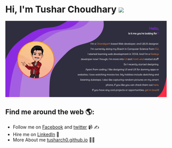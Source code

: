 # Hi, I'm Tushar Choudhary <img src="https://user-images.githubusercontent.com/5679180/79618120-0daffb80-80be-11ea-819e-d2b0fa904d07.gif" width="27px">

<img src="https://github.com/tusharch0/tusharch0/blob/master/intro.jpg" alt="Tushar Choudhary">

## Find me around the web 🌎:
- Follow me on <a href="https://www.facebook.com/tusharch0">Facebook</a> and <a href="https://twitter.com/tusharch0">twitter</a> 📹 ✍
- Hire me on <a href="https://www.linkedin.com/in/tusharch0/">LinkedIn</a> 💼
- More About me <a href="https://tusharch0.github.io">tusharch0.github.io</a> 👨‍💻